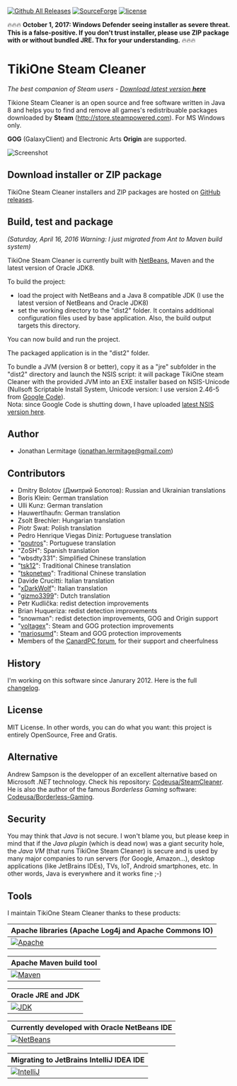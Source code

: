 [![Github All Releases](https://img.shields.io/github/downloads/jonathanlermitage/tikione-steam-cleaner/total.svg)](https://github.com/jonathanlermitage/tikione-steam-cleaner/releases) [![SourceForge](https://img.shields.io/sourceforge/dt/tikione.svg)](https://sourceforge.net/projects/tikione/) [![license](https://img.shields.io/github/license/jonathanlermitage/tikione-steam-cleaner.svg)](https://github.com/jonathanlermitage/tikione-steam-cleaner/blob/master/LICENSE.txt)

:fire::fire::fire: **October 1, 2017: Windows Defender seeing installer as severe threat. This is a false-positive. If you don't trust installer, please use ZIP package with or without bundled JRE. Thx for your understanding.** :fire::fire::fire:

# TikiOne Steam Cleaner

_The best companion of Steam users - [Download latest version **here**](https://github.com/jonathanlermitage/tikione-steam-cleaner/releases)_

Tikione Steam Cleaner is an open source and free software written in Java 8 and helps you to find and remove all games's redistribuable packages downloaded by **Steam** (http://store.steampowered.com). For MS Windows only.

**GOG** (GalaxyClient) and Electronic Arts **Origin** are supported.

![Screenshot](https://raw.githubusercontent.com/jonathanlermitage/tikione-steam-cleaner/master/tikione-steam-cleaner-banner.png)

## Download installer or ZIP package

TikiOne Steam Cleaner installers and ZIP packages are hosted on [GitHub releases](https://github.com/jonathanlermitage/tikione-steam-cleaner/releases).

## Build, test and package

*(Saturday, April 16, 2016 Warning: I just migrated from Ant to Maven build system)*

TikiOne Steam Cleaner is currently built with [NetBeans](http://netbeans.org), Maven and the latest version of Oracle JDK8.

To build the project:

* load the project with NetBeans and a Java 8 compatible JDK (I use the latest version of NetBeans and Oracle JDK8)
* set the working directory to the "dist2" folder. It contains additional configuration files used by base application. Also, the build output targets this directory.

You can now build and run the project.

The packaged application is in the "dist2" folder.

To bundle a JVM (version 8 or better), copy it as a "jre" subfolder in the "dist2" directory and launch the NSIS script: it will package TikiOne steam Cleaner with the provided JVM into an EXE installer based on NSIS-Unicode (Nullsoft Scriptable Install System, Unicode version: I use version 2.46-5 from [Google Code](http://code.google.com/p/unsis/downloads/list)).  
Nota: since Google Code is shutting down, I have uploaded [latest NSIS version here](https://github.com/jonathanlermitage/tikione-steam-cleaner/tree/master/dependencies/NSIS).

## Author
* Jonathan Lermitage (<jonathan.lermitage@gmail.com>)

## Contributors
* Dmitry Bolotov (Дмитрий Болотов): Russian and Ukrainian translations
* Boris Klein: German translation
* Ulli Kunz: German translation
* Hauwertlhaufn: German translation
* Zsolt Brechler: Hungarian translation
* Piotr Swat: Polish translation
* Pedro Henrique Viegas Diniz: Portuguese translation
* "[poutros](https://github.com/poutros)": Portuguese  translation
* "ZoSH": Spanish translation
* "wbsdty331": Simplified Chinese translation
* "[tsk12](https://github.com/tsk12)": Traditional Chinese translation
* "[tskonetwo](https://github.com/tskonetwo)": Traditional Chinese translation
* Davide Crucitti: Italian translation
* "[xDarkWolf](https://github.com/xDarkWolf)": Italian translation
* "[gizmo3399](https://github.com/gizmo3399)": Dutch translation
* Petr Kudlička: redist detection improvements
* Brian Huqueriza: redist detection improvements
* "snowman": redist detection improvements, GOG and Origin support
* "[voltagex](https://github.com/voltagex)": Steam and GOG protection improvements
* "[mariosumd](https://github.com/mariosumd)": Steam and GOG protection improvements
* Members of the [CanardPC forum](http://forum.canardpc.com), for their support and cheerfulness

## History

I'm working on this software since Janurary 2012. Here is the full [changelog](https://github.com/jonathanlermitage/tikione-steam-cleaner/blob/master/CHANGELOG.md).  

## License

MIT License. In other words, you can do what you want: this project is entirely OpenSource, Free and Gratis.

## Alternative

Andrew Sampson is the developper of an excellent alternative based on Microsoft *.NET* technology. Check his repository: [Codeusa/SteamCleaner](https://github.com/Codeusa/SteamCleaner).  
He is also the author of the famous *Borderless Gaming* software: [Codeusa/Borderless-Gaming](https://github.com/Codeusa/Borderless-Gaming).

## Security

You may think that *Java* is not secure. I won't blame you, but please keep in mind that if the *Java _plugin_* (which is dead now) was a giant security hole, the *Java _VM_* (that runs TikiOne Steam Cleaner) is secure and is used by many major companies to run servers (for Google, Amazon...), desktop applications (like JetBrains IDEs), TVs, IoT, Android smartphones, etc. In other words, Java is everywhere and it works fine ;-)

## Tools

I maintain TikiOne Steam Cleaner thanks to these products:

|Apache libraries (Apache Log4j and Apache Commons IO)|
|:--|
|[![Apache](https://raw.githubusercontent.com/jonathanlermitage/tikione-steam-cleaner/master/misc/logo_apache.png)](https://www.apache.org)|

|Apache Maven build tool|
|:--|
|[![Maven](https://raw.githubusercontent.com/jonathanlermitage/tikione-steam-cleaner/master/misc/logo_maven.png)](https://maven.apache.org)|

|Oracle JRE and JDK|
|:--|
|[![JDK](https://raw.githubusercontent.com/jonathanlermitage/tikione-steam-cleaner/master/misc/logo_java.png)](http://www.oracle.com/technetwork/java/javase/downloads/index.html)|

|Currently developed with Oracle NetBeans IDE|
|:--|
|[![NetBeans](https://raw.githubusercontent.com/jonathanlermitage/tikione-steam-cleaner/master/misc/logo_netbeans.png)](https://netbeans.org)|

|Migrating to JetBrains IntelliJ IDEA IDE|
|:--|
|[![IntelliJ](https://raw.githubusercontent.com/jonathanlermitage/tikione-steam-cleaner/master/misc/logo_intellij.png)](https://www.jetbrains.com/idea/)|
